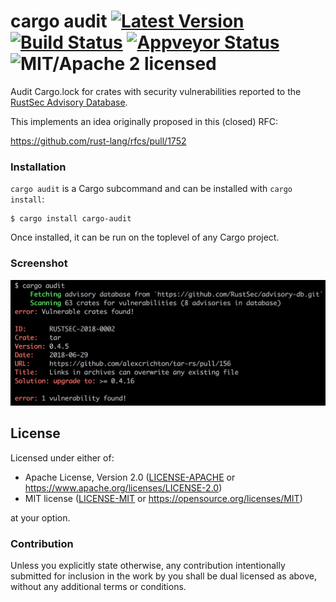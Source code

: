# cargo audit [![Latest Version][crate-image]][crate-link] [![Build Status][build-image]][build-link] [![Appveyor Status][appveyor-image]][appveyor-link] ![MIT/Apache 2 licensed][license-image]

[crate-image]: https://img.shields.io/crates/v/cargo-audit.svg
[crate-link]: https://crates.io/crates/cargo-audit
[build-image]: https://travis-ci.org/RustSec/cargo-audit.svg?branch=master
[build-link]: https://travis-ci.org/RustSec/cargo-audit
[appveyor-image]: https://ci.appveyor.com/api/projects/status/oa39c0in9qkxpoiv?svg=true
[appveyor-link]: https://ci.appveyor.com/project/tarcieri/cargo-audit
[license-image]: https://img.shields.io/badge/license-MIT%2FApache2-blue.svg

Audit Cargo.lock for crates with security vulnerabilities reported to the
[RustSec Advisory Database](https://github.com/RustSec/advisory-db).

This implements an idea originally proposed in this (closed) RFC:

https://github.com/rust-lang/rfcs/pull/1752

### Installation

`cargo audit` is a Cargo subcommand and can be installed with `cargo install`:

```
$ cargo install cargo-audit
```

Once installed, it can be run on the toplevel of any Cargo project.

### Screenshot

![Screenshot](screenshot.png)

## License

Licensed under either of:

 * Apache License, Version 2.0 ([LICENSE-APACHE] or https://www.apache.org/licenses/LICENSE-2.0)
 * MIT license ([LICENSE-MIT] or https://opensource.org/licenses/MIT)

at your option.

[LICENSE-APACHE]: https://github.com/RustSec/cargo-audit/blob/master/LICENSE-APACHE
[LICENSE-MIT]: https://github.com/RustSec/cargo-audit/blob/master/LICENSE-MIT

### Contribution

Unless you explicitly state otherwise, any contribution intentionally submitted
for inclusion in the work by you shall be dual licensed as above, without any
additional terms or conditions.

